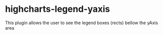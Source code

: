 highcharts-legend-yaxis
=======================

This plugin allows the user to see the legend boxes (rects) bellow the yAxis area
